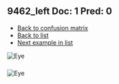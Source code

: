 ## 9462_left Doc: 1 Pred: 0
- [Back to confusion matrix](https://github.com/juliandewit/kaggle_retinopathy/blob/master/matrix.md)
- [Back to list](https://github.com/juliandewit/kaggle_retinopathy/blob/master/lists/10/list.md)
- [Next example in list](https://github.com/juliandewit/kaggle_retinopathy/blob/master/lists/10/94/9467_left.md)

![Eye](https://retinopaty.blob.core.windows.net/size1024/9462_left_1.jpeg)

### 

![Eye]()
